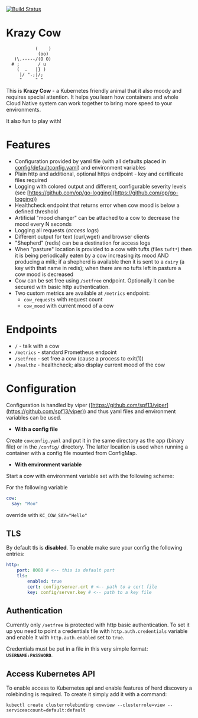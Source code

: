 [![Build Status](https://cloud.drone.io/api/badges/cloudowski/krazy-cow/status.svg)](https://cloud.drone.io/cloudowski/krazy-cow)

# Krazy Cow

```ascii
           (    )
            (oo)
   )\.-----/(O O)
  # ;       / u
    (  .   |} )
     |/ ".;|/;
     "     " "
```

This is **Krazy Cow** - a Kubernetes friendly animal that it also moody and requires special attention. It helps you learn how containers and whole Cloud Native system can work together to bring more speed to your environments. 

It also fun to play with!

# Features

* Configuration provided by yaml file (with all defaults placed in [config/defaultconfig.yaml](config/defaultconfig.yaml)) and environment variables
* Plain http and additional, optional https endpoint - key and certificate files required
* Logging with colored output and different, configurable severity levels (see [https://github.com/op/go-logging](https://github.com/op/go-logging))
* Healthcheck endpoint that returns error when cow mood is below a defined threshold
* Artificial "mood changer" can be attached to a cow to decrease the mood every N seconds
* Logging all requests (*access logs*)
* Different output for text (curl,wget)  and browser clients
* "Shepherd" (redis) can be a destination for access logs 
* When "pasture" location is provided to a cow with tufts (files `tuft*`) then it is being periodically eaten by a cow increasing its mood AND producing a milk; if a shepherd is available then it is sent to a `dairy` (a key with that name in redis); when there are no tufts left in pasture a cow mood is decreased
* Cow can be set free using `/setfree` endpoint. Optionally it can be secured with basic http authentication.
* Two custom metrics are available at `/metrics` endpoint:
  * `cow_requests` with request count
  * `cow_mood` with current mood of a cow


# Endpoints

* `/` - talk with a cow
* `/metrics` - standard Prometheus endpoint
* `/setfree` - set free a cow (cause a process to exit(1))
* `/healthz` - healthcheck; also display current mood of the cow


# Configuration

Configuration is handled by viper ([https://github.com/spf13/viper](https://github.com/spf13/viper)) and thus yaml files and environment variables can be used.

* **With a config file**

Create `cowconfig.yaml` and put it in the same directory as the app (binary file) or in the `/config/` directory. The latter location is used when running a container with a config file mounted from ConfigMap.

* **With environment variable**

Start a cow with environment variable set with the following scheme: 

For the following variable

```yaml
cow:
  say: "Moo"

```

override with `KC_COW_SAY="Hello"`

## TLS

By default tls is **disabled**. To enable make sure your config the following entries:

```yaml
http:
    port: 8080 # <-- this is default port
    tls:
        enabled: true
        cert: config/server.crt # <-- path to a cert file
        key: config/server.key # <-- path to a key file
```

## Authentication

Currently only `/setfree` is protected with http basic authentication. To set it up you need to point a credentials file with `http.auth.credentials` variable and enable it with `http.auth.enabled` set to `true`.

Credentials must be put in a file in this very simple format: **`USERNAME:PASSWORD`**.

## Access Kubernetes API

To enable access to Kubernetes api and enable features of herd discovery a rolebinding is required. To create it simply add it with a command:

```shell
kubectl create clusterrolebinding cowview --clusterrole=view --serviceaccount=default:default
```
